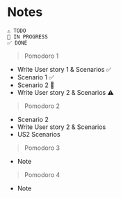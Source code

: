 # Notes

    ⚠ TODO
    🚧 IN PROGRESS
    ✅ DONE

> Pomodoro 1

- Write User story 1 & Scenarios ✅
- Scenario 1 ✅
- Scenario 2 🚧
- Write User story 2 & Scenarios ⚠

> Pomodoro 2

- Scenario 2
- Write User story 2 & Scenarios
- US2 Scenarios

> Pomodoro 3

- Note

> Pomodoro 4

- Note
